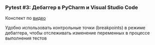 ### Pytest #3: Дебаггер в PyCharm и Visual Studio Code

Конспект по [видео](https://www.youtube.com/watch?v=wCHyC80wQrg&list=PLeLN0qH0-mCVdHgdjlnKTl4jKuJgCK-4b&index=4)

Удобно использовать контрольные точки (breakpoints) в режиме дебаггера, чтобы отслеживать изменение переменных в процессе выполнения тестов
